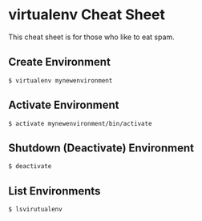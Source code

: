 # virtualenv Cheat Sheet

This cheat sheet is for those who like to eat spam.

## Create Environment
```
$ virtualenv mynewenvironment
```

## Activate Environment
```
$ activate mynewenvironment/bin/activate
```

## Shutdown (Deactivate) Environment
```
$ deactivate
```

## List Environments
```
$ lsvirutualenv
```

